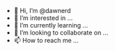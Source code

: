 - 👋 Hi, I’m @dawnerd
- 👀 I’m interested in ...
- 🌱 I’m currently learning ...
- 💞️ I’m looking to collaborate on ...
- 📫 How to reach me ...

<!---
dawnerd/dawnerd is a ✨ special ✨ repository because its `README.md` (this file) appears on your GitHub profile.
You can click the Preview link to take a look at your changes.
--->
